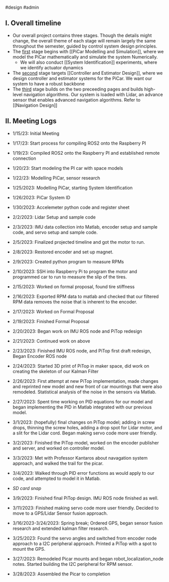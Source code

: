 #design #admin 

## I. Overall timeline

- Our overall project contains three stages. Though the details might change, the overall theme of each stage will remain largely the same throughout the semester, guided by control system design principles.
- The <ins>first</ins> stage begins with [[PiCar Modelling and Simulation]], where we model the PiCar mathematically and simulate the system Numerically. 
	- We will also conduct [[System Identification]] experiments, where we identify actuator dynamics
- The <ins>second</ins> stage targets [[Controller and Estimator Design]], where we design controller and estimator systems for the PiCar. We want our system to have a robust backbone
- The <ins>third</ins> stage builds on the two preceeding pages and builds high-level navigation algorithms. Our system is loaded with Lidar, an advance sensor that enables advanced navigation algorithms. Refer to [[Navigation Design]]

## II. Meeting Logs

- 1/15/23: Initial Meeting

- 1/17/23: Start process for compiling ROS2 onto the Raspberry PI

- 1/19/23: Compiled ROS2 onto the Raspberry PI and established remote connection

- 1/20/23: Start modeling the PI car with space models

* 1/22/23: Modelling PiCar, sensor research

* 1/25/2023: Modelling PiCar, starting System Identification

- 1/26/2023: PiCar System ID

- 1/30/2023: Accelemeter python code and register sheet

- 2/2/2023: Lidar Setup and sample code

- 2/3/2023: IMU data collection into Matlab, encoder setup and sample code, and servo setup and sample code.

- 2/5/2023: Finalized projected timeline and got the motor to run.

- 2/8/2023: Restored encoder and set up magnet.

- 2/9/2023: Created python program to measure RPMs

- 2/10/2023: SSH into Raspberry Pi to program the motor and programmed car to run to measure the slip of the tires.

- 2/15/2023: Worked on formal proposal, found tire stiffness

- 2/16/2023: Exported RPM data to matlab and checked that our filtered RPM data removes the noise that is inherent to the encoder.

- 2/17/2023: Worked on Formal Proposal

- 2/19/2023: Finished Formal Proposal

- 2/20/2023: Began work on IMU ROS node and PiTop redesign

- 2/21/2023: Continued work on above

- 2/23/2023: Finished IMU ROS node, and PiTop first draft redesign, Began Encoder ROS node

- 2/24/2023: Started 3D print of PiTop in maker space, did work on creating the skeleton of our Kalman Filter

- 2/26/2023: First attempt at new PiTop implementation, made changes and reprinted new model and new front of car mountings that were also remodeled. Statistical analysis of the noise in the sensors via Matlab.

- 2/27/2023: Spent time working on PID equations for our model and began implementing the PID in Matlab integrated with our previous model.

- 3/1/2023: (hopefully) final changes on PiTop model; adding in screw drops, thinning the screw holes, adding a drop spot for Lidar motor, and a slit for the Lidar cord. Began making servo code more user friendly.

- 3/2/2023: Finished the PiTop model, worked on the encoder publisher and server, and worked on controller model.

- 3/3/2023: Met with Professor Kantaros about navagation system approach, and walked the trail for the picar.

- 3/4/2023: Walked through PID error functions as would apply to our code, and attempted to model it in Matlab.

- *SD card snap*

- 3/9/2023: Finished final PiTop design. IMU ROS node finished as well.

- 3/11/2023: Finished making servo code more user friendly. Decided to move to a GPS/Lidar Sensor fusion approach.

- 3/16/2023-3/24/2023: Spring break; Ordered GPS, began sensor fusion research and extended kalman filter research. 

- 3/25/2023: Found the servo angles and switched from encoder node approach to a I2C peripheral approach. Printed a PiTop with a spot to mount the GPS.

- 3/27/2023: Remodeled Picar mounts and began robot_localization_node notes. Started building the I2C peripheral for RPM sensor.

- 3/28/2023: Assembled the Picar to completion
